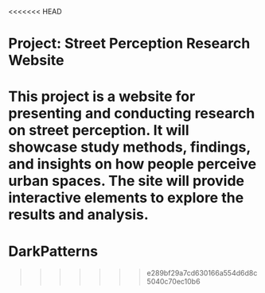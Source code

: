 <<<<<<< HEAD
# Project: Street Perception Research Website

This project is a website for presenting and conducting research on street perception. It will showcase study methods, findings, and insights on how people perceive urban spaces. The site will provide interactive elements to explore the results and analysis.
=======
# DarkPatterns
>>>>>>> e289bf29a7cd630166a554d6d8c5040c70ec10b6

